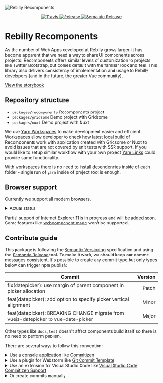 ![Rebilly Recomponents](https://image.prntscr.com/image/mxh9gRFvTb23DEwn29chAQ.png)

<p align="center">
    <a href="https://travis-ci.org/Rebilly/rebilly-recomponents">
        <img alt="Travis" src="https://img.shields.io/travis/Rebilly/rebilly-recomponents.svg">
    </a>
    <a href="https://github.com/Rebilly/rebilly-recomponents/releases">
        <img alt="Release" src="https://img.shields.io/github/v/release/Rebilly/rebilly-recomponents.svg">
    </a>
    <a href="https://github.com/semantic-release/semantic-release">
        <img alt="Semantic Release" src="https://img.shields.io/badge/%20%20%F0%9F%93%A6%F0%9F%9A%80-semantic--release-e10079.svg">
    </a>
</p>

# Rebilly Recomponents

As the number of Web Apps developed at Rebilly grows larger, it has become apparent that we need a way to share UI components across projects. Recomponents offers similar levels of customization to projects like Twitter Bootstrap, but comes default with the familiar look and feel. This library also delivers consistency of implementation and usage to Rebilly developers (and in the future, the greater Vue community).

[View the storybook](https://recomponents.rebilly.com/)

## Repository structure

* `packages/recomponents` Recomponents project
* `packages/gridsome` Demo project with Gridsome
* `packages/nuxt` Demo project with Nuxt

We use [Yarn Workspaces](https://classic.yarnpkg.com/en/docs/workspaces/) to make development easier and efficient. Workspaces allow developer to check how latest local build of Recomponents work with application created with Gridsome or Nuxt to avoid issues that are not covered by unit tests with SSR support. If you would like to setup similar workflow with your own project [Yarn Links](https://classic.yarnpkg.com/en/docs/cli/link/) could provide same functionality.

With workspaces there is no need to install dependencies inside of each folder - single run of `yarn` inside of project root is enough.

## Browser support

Currently we support all modern browsers.

<details>
  <summary>Actual status</summary>
  
  <br>
  
  | Browser | Version | Status |           
  | --------|---------|--------|
  | <img src="http://icons.iconarchive.com/icons/dtafalonso/android-l/32/Chrome-icon.png" width="16"> Chrome | 78 | Main development |
  | <img src="http://icons.iconarchive.com/icons/dakirby309/simply-styled/32/Firefox-icon.png" width="16"> Firefox | 70 | Main development |
  | <img src="http://icons.iconarchive.com/icons/johanchalibert/mac-osx-yosemite/32/safari-icon.png" width="16"> Safari | 13 | Supported |
  | <img src="https://img.icons8.com/color/344/ms-edge.png" width="16"> Edge    | ? | ? |
  | <img src="http://icons.iconarchive.com/icons/tatice/cristal-intense/32/Internet-Explorer-icon.png" width="16"> Internet Explorer | 11     | Not supported |
</details>

Partial support of Internet Explorer 11 is in progress and will be added soon. Some features like [webcomponent mode](https://github.com/vuejs/vue-web-component-wrapper/issues/31) won't be supported.

## Contribute guide

This package is following the [Semantic Versioning](http://semver.org/) specification and using the [Semantic Release](https://semantic-release.gitbook.io/semantic-release/) tool. To make it work, we should keep our commit messages consistent. It's possible to create any commit type but only types below can trigger npm publish:

| Commit                                                                                | Version |           
| ------------------------------------------------------------------------------------- |--------:|
| fix(datepicker): use margin of parent component in picker allocation                  |  Patch  |
| feat(datepicker): add option to specify picker vertical alignment                     |  Minor  |
| feat(datepicker): BREAKING CHANGE migrate from vuejs-datepicker to vue-date-picker    |  Major  |

Other types like `docs`, `test` doesn't affect components build itself so there is no need to perform publish.

There are several ways to follow this convention:

<details>
  <summary>Use a console application like <a href="https://github.com/commitizen/cz-cli">Commitizen</a></summary>
    
  <div><br><img src="https://media.giphy.com/media/QWLJmI2eMTND1em2wJ/giphy.gif"></div>
</details>

<details>
  <summary>Use a plugin for Webstorm like <a href="https://plugins.jetbrains.com/plugin/9861-git-commit-template">Git Commit Template</a></summary>

  <div><br><img src="https://media.giphy.com/media/QvFbItmr8cuJXQmjAl/giphy.gif"></div>
</details>

<details>
  <summary>Use an extension for Visual Studio Code like <a href="https://marketplace.visualstudio.com/items?itemName=KnisterPeter.vscode-commitizen">Visual Studio Code Commitizen Support</a></summary>

  <div><br><img src="https://media.giphy.com/media/Ifs3YZ3kipnTDlpRAK/giphy.gif"></div>
</details>

<details>
  <summary>Or create commits manually</summary>
    
  <div><br><img src="https://media3.giphy.com/media/UqZ4imFIoljlr5O2sM/giphy.gif"></div>
</details>
